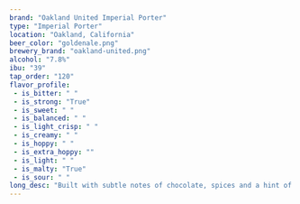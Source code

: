 ```yaml
---
brand: "Oakland United Imperial Porter"
type: "Imperial Porter"
location: "Oakland, California"
beer_color: "goldenale.png"
brewery_brand: "oakland-united.png"
alcohol: "7.8%"
ibu: "39"
tap_order: "120"
flavor_profile:
 - is_bitter: " "
 - is_strong: "True"
 - is_sweet: " "
 - is_balanced: " "
 - is_light_crisp: " "
 - is_creamy: " "
 - is_hoppy: " "
 - is_extra_hoppy: ""
 - is_light: " "
 - is_malty: "True"
 - is_sour: " "
long_desc: "Built with subtle notes of chocolate, spices and a hint of orange, it proves worthy in flavor, texture and aroma through these multi-layered ingredients. Heirloom barley, chocolate wheat, chocolate rye and Mandarina Bavaria hops round out this collaboration porter’s characteristics."
---
```

